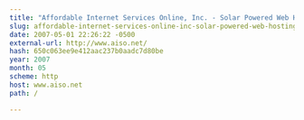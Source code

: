 ```yaml
---
title: "Affordable Internet Services Online, Inc. - Solar Powered Web Hosting"
slug: affordable-internet-services-online-inc-solar-powered-web-hosting
date: 2007-05-01 22:26:22 -0500
external-url: http://www.aiso.net/
hash: 650c063ee9e412aac237b0aadc7d80be
year: 2007
month: 05
scheme: http
host: www.aiso.net
path: /

---
```



